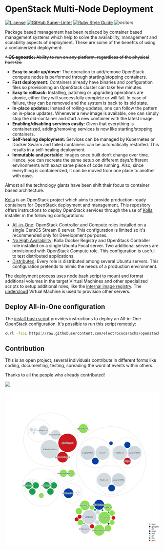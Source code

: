 # OpenStack Multi-Node Deployment
<!-- markdown-link-check-disable-next-line -->
[![License](https://img.shields.io/badge/License-Apache%202.0-blue.svg)](https://opensource.org/licenses/Apache-2.0)
[![GitHub Super-Linter](https://github.com/electrocucaracha/openstack-multinode/workflows/Lint%20Code%20Base/badge.svg)](https://github.com/marketplace/actions/super-linter)
[![Ruby Style Guide](https://img.shields.io/badge/code_style-rubocop-brightgreen.svg)](https://github.com/rubocop/rubocop)
![visitors](https://visitor-badge.glitch.me/badge?page_id=electrocucaracha.openstack-multinode)

Package based management has been replaced by container based
management systems which help to solve the availability, management
and scalability aspects of deployment. These are some of the benefits
of using a containerized deployment:

~~* **OS agnostic:** Ability to run on any platform, regardless of the
physical host OS.~~
* **Easy to scale up/down:** The operation to add/remove OpenStack
compute nodes is performed through starting/stopping containers.
* **Fast deployment:** Containers already have binaries and
configuration files so provisioning an OpenStack cluster can take
few minutes.
* **Easy to rollback:** Installing, patching or upgrading operations
are atomic, either they will successfully complete or will fail. In
case of failure, they can be removed and the system is back to its old
state.
* **In-place updates:** Instead of rolling-updates, one can follow the
pattern on in-place updates. Whenever a new image is available, one
can simply stop the old-container and start a new container with the
latest image.
* **Enabling/disabling services easily:** Given that everything is
containerized, adding/removing services is now like starting/stopping
containers.
* **Self-healing deployment:** Services can be managed by Kubernetes
or Docker Swarm and failed containers can be automatically restarted.
This results in a self-healing deployment.
* **Immutable and portable:** Images once built don’t change over
time. Hence, you can recreate the same setup on different
days/different environments with exact same piece of code running.
Also, since everything is containerized, it can be moved from one
place to another with ease.

Almost all the technology giants have been shift their focus to
container based architecture.

[Kolla][1] is an OpenStack project which aims to provide
production-ready containers for OpenStack deployment and management.
This repository offers instructions to deploy OpenStack services
through the use of [Kolla][1] installer in the following
configurations:

* [All-in-One](samples/aio/): OpenStack Controller and Compute roles
installed on a single CentOS Stream 8 server. This configuration is
limited so it's recommended only for Development purposes.
* [No High Availability](samples/noha/): Kolla Docker Registry and
OpenStack Controller role installed on a single Ubuntu Focal server. Two
additional servers are provisioned with OpenStack Compute role. This
configuration is useful to test distributed applications.
* [Distributed](samples/distributed/): Every role is distributed among
several Ubuntu servers. This configuration pretends to mimic the needs
of a production environment.

The deployment process uses [node bash script](node.sh) to mount and
format additional volumes in the target Virtual Machines and other
specialized scripts to setup additional roles, like the
[internal image registry](registry.sh). The [undercloud](undercloud.sh)
Virtual Machine is used to provision other servers.

## Deploy All-in-One configuration

The [install bash script](install.sh) provides instructions to
deploy an All-in-One OpenStack configuration. It's possible to run
this script remotely:

```bash
curl -fsSL https://raw.githubusercontent.com/electrocucaracha/openstack-multinode/master/install.sh | OS_KOLLA_NETWORK_INTERFACE=eno1 bash
```

## Contribution

This is an open project, several individuals contribute in different forms like
coding, documenting, testing, spreading the word at events within others.

Thanks to all the people who already contributed!

<a href="https://github.com/electrocucaracha/openstack-multinode/graphs/contributors">
  <img src="https://contrib.rocks/image?repo=electrocucaracha/openstack-multinode" />
</a>

![Visualization of the codebase](./codebase-structure.svg)

[1]: https://docs.openstack.org/kolla/latest/
